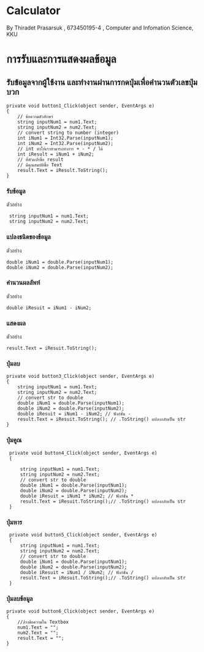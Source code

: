 # Calculator
By Thiradet Prasarsuk , 673450195-4 , Computer and Infomation Science, KKU

# การรับและการแสดงผลข้อมูล
## รับข้อมูลจากผู้ใช้งาน และทำงานผ่านการกดปุ่มเพื่อคำนวนตัวเลขปุ่มบวก
```
private void button1_Click(object sender, EventArgs e)
{
    // ข้อความตัวอักษร
    string inputNum1 = num1.Text;
    string inputNum2 = num2.Text;
    // convert string to number (integer)
    int iNum1 = Int32.Parse(inputNum1);
    int iNum2 = Int32.Parse(inputNum2);
    // int ทำให้เราสามารถทำการ + - * / ได้
    int iResult = iNum1 + iNum2;
    // ที่ตัวแปรชื่อ result
    // มีคุณสมบัติชื่อ Text
    result.Text = iResult.ToString();
}
```
### รับข้อมูล
ตัวอย่าง
```
 string inputNum1 = num1.Text;
 string inputNum2 = num2.Text;
```
### แปลงชนิดของข้อมูล
ตัวอย่าง
```
double iNum1 = double.Parse(inputNum1);
double iNum2 = double.Parse(inputNum2);
```
### คำนวนผลลัพท์
ตัวอย่าง
```
double iResuit = iNum1 - iNum2;
```
### แสดงผล
ตัวอย่าง
```
result.Text = iResuit.ToString();
```
 ### ปุ่มลบ
```
private void button3_Click(object sender, EventArgs e)
{
    string inputNum1 = num1.Text;
    string inputNum2 = num2.Text;
    // convert str to double
    double iNum1 = double.Parse(inputNum1);
    double iNum2 = double.Parse(inputNum2);
    double iResuit = iNum1 - iNum2; // ฟังก์ชั่น -
    result.Text = iResuit.ToString(); // .ToString() แปลงกลับเป็น str
}
```

### ปุ่มคูณ
```
 private void button4_Click(object sender, EventArgs e)
 {

     string inputNum1 = num1.Text;
     string inputNum2 = num2.Text;
     // convert str to double
     double iNum1 = double.Parse(inputNum1);
     double iNum2 = double.Parse(inputNum2);
     double iResuit = iNum1 * iNum2; // ฟังก์ชั่น *
     result.Text = iResuit.ToString();// .ToString() แปลงกลับเป็น str
 }

```

### ปุ่มหาร
```
 private void button5_Click(object sender, EventArgs e)
 {
     string inputNum1 = num1.Text;
     string inputNum2 = num2.Text;
     // convert str to double
     double iNum1 = double.Parse(inputNum1);
     double iNum2 = double.Parse(inputNum2);
     double iResuit = iNum1 / iNum2; // ฟังก์ชั่น /
     result.Text = iResuit.ToString();// .ToString() แปลงกลับเป็น str
 }
```




### ปุ่มลบข้อมูล
```
private void button6_Click(object sender, EventArgs e)
{
    //ล้างข้อความใน Textbox
    num1.Text = "";
    num2.Text = "";
    result.Text = "";
}
```
